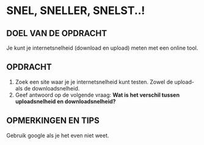 # SNEL, SNELLER, SNELST..!

## DOEL VAN DE OPDRACHT

Je kunt je internetsnelheid (download en upload) meten met een online tool.

## OPDRACHT

1. Zoek een site waar je je internetsnelheid kunt testen. Zowel de upload- als de downloadsnelheid.
2. Geef antwoord op de volgende vraag: **Wat is het verschil tussen uploadsnelheid en downloadsnelheid?**

## OPMERKINGEN EN TIPS

Gebruik google als je het even niet weet.


<!--- ------------ DIT COMMENTAAR LATEN STAAN AUB ------------
------------------ ------------------------------ ------------
------------------ eagle ref:48914887
------------------ ------------------------------ ------------
------------------ DIT COMMENTAAR LATEN STAAN AUB -------- -->